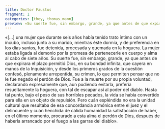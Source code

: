 ```yaml
---
title: Doctor Faustus
fragment: 1
categories: [they, thomas_mann]
preview: «Su suerte fue, sin embargo, grande, ya que antes de que expirara el plazo permitió Dios, en su bondad infinita, que cayera en manos de la Inquisición, y desde los primeros grados de la cuestión confesó, plenamente arrepentida, su crimen, lo que permiten pensar que no le fue negado el perdón de Dios [...]
---
```


«[...] una mujer que durante seis años había tenido trato íntimo con un íncubo, incluso junto a su marido, mientras éste dormía, y de preferencia en los días santos, fue detenida, procesada y quemada en la hoguera. La mujer estaba ligada al demonio por la promesa de pertenecerle en cuerpo y alma al cabo de siete años. Su suerte fue, sin embargo, grande, ya que antes de que expirara el plazo permitió Dios, en su bondad infinita, que cayera en manos de la Inquisición, y desde los primeros grados de la cuestión confesó, plenamente arrepentida, su crimen, lo que permiten pensar que no le fue negado el perdón de Dios. Fue a la muerte por su propia voluntad, declarando expresamente que, aun pudiendo evitarla, prefería resueltamente la hoguera, con tal de escapar así al poder del diablo. Hasta tal punto, bajo el peso de sus horribles pecados, la vida se había convertido para ella en un objeto de repulsión. Pero cuán espléndida no era la unidad cultural que resultaba de esa concordancia armónica entre el juez y el delincuente y cuán henchida de cálida humanidad la satisfacción de haber, en el último momento, procurado a esta alma el perdón de Dios, después de haberla arrancado por el fuego a las garras del diablo».